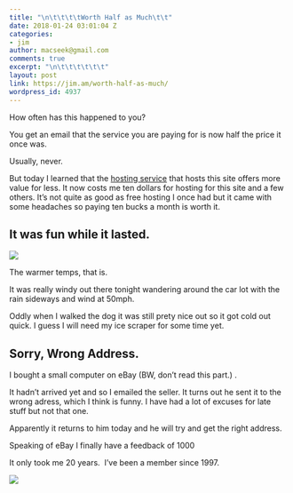 ```yaml
---
title: "\n\t\t\t\tWorth Half as Much\t\t"
date: 2018-01-24 03:01:04 Z
categories:
- jim
author: macseek@gmail.com
comments: true
excerpt: "\n\t\t\t\t\t\t"
layout: post
link: https://jim.am/worth-half-as-much/
wordpress_id: 4937
---
```


How often has this happened to you?  

You get an email that the service you are paying for is now half the price it once was.




Usually, never.




But today I learned that the [hosting service](http://cloudways.com) that hosts this site offers more value for less. It now costs me ten dollars for hosting for this site and a few others. It’s not quite as good as free hosting I once had but it came with some headaches so paying ten bucks a month is worth it.




## It was fun while it lasted.


![](http://jim.am/wp-content/uploads/2018/01/MVIMG_20180123_172718.jpg)


The warmer temps, that is.  

It was really windy out there tonight wandering around the car lot with the rain sideways and wind at 50mph.  

Oddly when I walked the dog it was still prety nice out so it got cold out quick. I guess I will need my ice scraper for some time yet.




## Sorry, Wrong Address.




I bought a small computer on eBay (BW, don’t read this part.) .




It hadn’t arrived yet and so I emailed the seller. It turns out he sent it to the wrong adress, which I think is funny. I have had a lot of excuses for late stuff but not that one.




Apparently it returns to him today and he will try and get the right address.




Speaking of eBay I finally have a feedback of 1000




It only took me 20 years.  I’ve been a member since 1997.


![](http://jim.am/wp-content/uploads/2018/01/Screenshot-from-2018-01-23-21-56-39.png)
		
